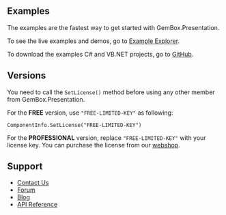 ## Examples

The examples are the fastest way to get started with GemBox.Presentation.

To see the live examples and demos, go to [Example Explorer](https://www.gemboxsoftware.com/presentation/examples/c-sharp-vb-net-powerpoint-library/101).

To download the examples C# and VB.NET projects, go to [GitHub](https://github.com/GemBoxLtd/GemBox.Presentation.Examples).

## Versions

You need to call the `SetLicense()` method before using any other member from GemBox.Presentation.

For the **FREE** version, use `"FREE-LIMITED-KEY"` as following:

```
ComponentInfo.SetLicense("FREE-LIMITED-KEY")
```

For the **PROFESSIONAL** version, replace `"FREE-LIMITED-KEY"` with your license key.
You can purchase the license from our [webshop](https://www.gemboxsoftware.com/presentation/pricelist).

## Support

* [Contact Us](https://support.gemboxsoftware.com/new-ticket?ticket%5Bdepartment%5D=1&ticket%5Bproduct%5D=4)
* [Forum](https://forum.gemboxsoftware.com/c/gembox-presentation/8)
* [Blog](https://www.gemboxsoftware.com/gembox-presentation)
* [API Reference](https://www.gemboxsoftware.com/presentation/docs/introduction.html)